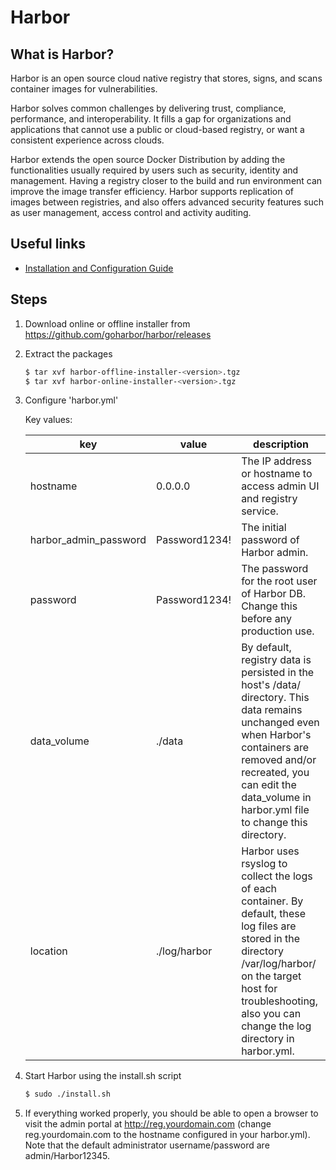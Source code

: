 # Harbor

## What is Harbor?

Harbor is an open source cloud native registry that stores, signs, and scans container images for vulnerabilities.

Harbor solves common challenges by delivering trust, compliance, performance, and interoperability. It fills a gap for organizations and applications that cannot use a public or cloud-based registry, or want a consistent experience across clouds.

Harbor extends the open source Docker Distribution by adding the functionalities usually required by users such as security, identity and management. Having a registry closer to the build and run environment can improve the image transfer efficiency. Harbor supports replication of images between registries, and also offers advanced security features such as user management, access control and activity auditing.

## Useful links

- [Installation and Configuration Guide](https://github.com/goharbor/harbor/blob/master/docs/installation_guide.md)

## Steps

1. Download online or offline installer from https://github.com/goharbor/harbor/releases

2. Extract the packages

    ```sh
    $ tar xvf harbor-offline-installer-<version>.tgz
    $ tar xvf harbor-online-installer-<version>.tgz
    ```

3. Configure 'harbor.yml'

    Key values:

    | key | value | description  |
    | ----| ----- | ------------ |
    | hostname | 0.0.0.0 | The IP address or hostname to access admin UI and registry service. |
    | harbor_admin_password | Password1234! | The initial password of Harbor admin. |
    | password | Password1234! | The password for the root user of Harbor DB. Change this before any production use. |
    | data_volume | ./data | By default, registry data is persisted in the host's /data/ directory. This data remains unchanged even when Harbor's containers are removed and/or recreated, you can edit the data_volume in harbor.yml file to change this directory.
    | location | ./log/harbor |  Harbor uses rsyslog to collect the logs of each container. By default, these log files are stored in the directory /var/log/harbor/ on the target host for troubleshooting, also you can change the log directory in harbor.yml. |

4. Start Harbor using the install.sh script

    ```sh
    $ sudo ./install.sh
    ```

5. If everything worked properly, you should be able to open a browser to visit the admin portal at http://reg.yourdomain.com (change reg.yourdomain.com to the hostname configured in your harbor.yml). Note that the default administrator username/password are admin/Harbor12345.
